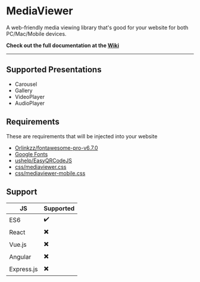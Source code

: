 # MediaViewer
A web-friendly media viewing library that's good for your website for both PC/Mac/Mobile devices.

**Check out the full documentation at the [Wiki](https://github.com/XHiddenProjects/MediaViewer/wiki)**

***

## Supported Presentations
* Carousel
* Gallery
* VideoPlayer
* AudioPlayer

## Requirements
These are requirements that will be injected into your website
* [Orlinkzz/fontawesome-pro-v6.7.0](https://github.com/Orlinkzz/fontawesome-pro-v6.7.0)
* [Google Fonts](//fonts.googleapis.com/css2?family=Cedarville+Cursive&family=Cutive+Mono&family=Dancing+Script:wght@400..700&family=Handlee&family=PT+Mono&family=PT+Sans+Caption:wght@400;700&family=PT+Serif+Caption:ital@0;1&display=swap)
* [ushelp/EasyQRCodeJS](https://github.com/ushelp/EasyQRCodeJS)
* [css/mediaviewer.css](https://github.com/XHiddenProjects/MediaViewer/blob/master/css/mediaviewer.css)
* [css/mediaviewer-mobile.css](https://github.com/XHiddenProjects/MediaViewer/blob/master/css/mediaviewer-mobile.css)

## Support
| JS | Supported |
| -- | --------- |
| ES6 | ✔️       |
| React | ✖️      |
| Vue.js | ✖️      |
| Angular | ✖️      |
| Express.js | ✖️      |
